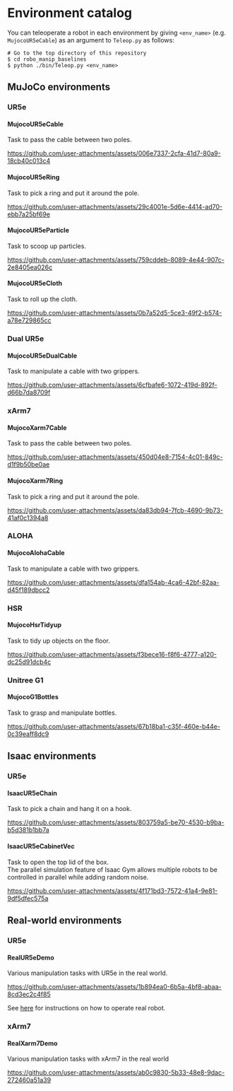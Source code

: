 # Environment catalog

You can teleoperate a robot in each environment by giving `<env_name>` (e.g. `MujocoUR5eCable`) as an argument to `Teleop.py` as follows:
```console
# Go to the top directory of this repository
$ cd robo_manip_baselines
$ python ./bin/Teleop.py <env_name>
```

## MuJoCo environments
### UR5e
#### MujocoUR5eCable
Task to pass the cable between two poles.

https://github.com/user-attachments/assets/006e7337-2cfa-41d7-80a9-18cb40c013c4

#### MujocoUR5eRing
Task to pick a ring and put it around the pole.

https://github.com/user-attachments/assets/29c4001e-5d6e-4414-ad70-ebb7a25bf69e

#### MujocoUR5eParticle
Task to scoop up particles.

https://github.com/user-attachments/assets/759cddeb-8089-4e44-907c-2e8405ea026c

#### MujocoUR5eCloth
Task to roll up the cloth.

https://github.com/user-attachments/assets/0b7a52d5-5ce3-49f2-b574-a78e729865cc

### Dual UR5e
#### MujocoUR5eDualCable
Task to manipulate a cable with two grippers.

https://github.com/user-attachments/assets/6cfbafe6-1072-419d-892f-d66b7da8709f

### xArm7
#### MujocoXarm7Cable
Task to pass the cable between two poles.

https://github.com/user-attachments/assets/450d04e8-7154-4c01-849c-d1f9b50be0ae

#### MujocoXarm7Ring
Task to pick a ring and put it around the pole.

https://github.com/user-attachments/assets/da83db94-7fcb-4690-9b73-41af0c1394a8

### ALOHA
#### MujocoAlohaCable
Task to manipulate a cable with two grippers.

https://github.com/user-attachments/assets/dfa154ab-4ca6-42bf-82aa-d45f189dbcc2

### HSR
#### MujocoHsrTidyup
Task to tidy up objects on the floor.

https://github.com/user-attachments/assets/f3bece16-f8f6-4777-a120-dc25d91dcb4c

### Unitree G1
#### MujocoG1Bottles
Task to grasp and manipulate bottles.

https://github.com/user-attachments/assets/67b18ba1-c35f-460e-b44e-0c39eaff8dc9

## Isaac environments
### UR5e
#### IsaacUR5eChain
Task to pick a chain and hang it on a hook.

https://github.com/user-attachments/assets/803759a5-be70-4530-b9ba-b5d381b1bb7a

#### IsaacUR5eCabinetVec
Task to open the top lid of the box.  
The parallel simulation feature of Isaac Gym allows multiple robots to be controlled in parallel while adding random noise.

https://github.com/user-attachments/assets/4f171bd3-7572-41a4-9e81-9df5dfec575a

## Real-world environments
### UR5e
#### RealUR5eDemo
Various manipulation tasks with UR5e in the real world.

https://github.com/user-attachments/assets/1b894ea0-6b5a-4bf8-abaa-8cd3ec2c4f85

See [here](./real_ur5e.md) for instructions on how to operate real robot.

### xArm7
#### RealXarm7Demo
Various manipulation tasks with xArm7 in the real world

https://github.com/user-attachments/assets/ab0c9830-5b33-48e8-9dac-272460a51a39
